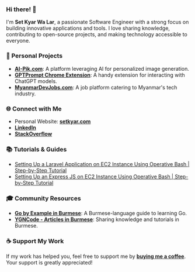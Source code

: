 ### Hi there! 👋

I'm **Set Kyar Wa Lar**, a passionate Software Engineer with a strong focus on building innovative applications and tools. I love sharing knowledge, contributing to open-source projects, and making technology accessible to everyone.

### 🚀 Personal Projects

- [**AI-Pik.com**](https://ai-pik.com): A platform leveraging AI for personalized image generation.
- [**GPTPrompt Chrome Extension**](https://chromewebstore.google.com/detail/opddojhilianajpdmhfmlgobcckheeeb): A handy extension for interacting with ChatGPT models.
- [**MyanmarDevJobs.com**](https://myanmardevjobs.com): A job platform catering to Myanmar's tech industry.

### 🌐 Connect with Me

- Personal Website: [**setkyar.com**](https://setkyar.com)
- [**LinkedIn**](https://www.linkedin.com/in/setkyarwalar/)
- [**StackOverflow**](https://stackoverflow.com/users/3736230/set-kyar-wa-lar)

### 📚 Tutorials & Guides

- [Setting Up a Laravel Application on EC2 Instance Using Operative Bash | Step-by-Step Tutorial](https://www.youtube.com/watch?v=TeEVQKThpTw)
- [Setting Up an Express JS on EC2 Instance Using Operative Bash | Step-by-Step Tutorial](https://www.youtube.com/watch?v=uXaxbxgYus0)

### 🎓 Community Resources

- [**Go by Example in Burmese**](https://setkyar.github.io/gobyexample): A Burmese-language guide to learning Go.
- [**YGNCode - Articles in Burmese**](https://www.ygncode.com): Sharing knowledge and tutorials in Burmese.

### ☕ Support My Work

If my work has helped you, feel free to support me by [**buying me a coffee**](https://buymeacoffee.com/setkyar). Your support is greatly appreciated!
